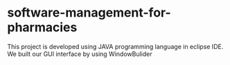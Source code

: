 # software-management-for-pharmacies
This project is developed using JAVA programming language in eclipse  IDE. We built our GUI interface by using WindowBulider
